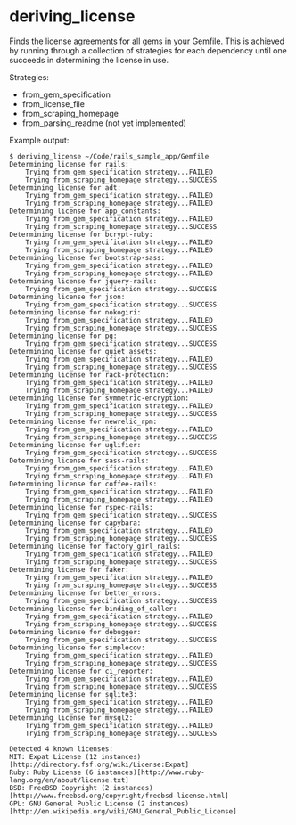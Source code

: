 deriving_license
================

Finds the license agreements for all gems in your Gemfile. This is achieved by running through a collection of strategies for each dependency until one succeeds in determining the license in use.

Strategies:
* from\_gem\_specification
* from\_license\_file
* from\_scraping\_homepage
* from\_parsing\_readme (not yet implemented)

Example output:

    $ deriving_license ~/Code/rails_sample_app/Gemfile
    Determining license for rails:
    	Trying from_gem_specification strategy...FAILED
    	Trying from_scraping_homepage strategy...SUCCESS
    Determining license for adt:
    	Trying from_gem_specification strategy...FAILED
    	Trying from_scraping_homepage strategy...FAILED
    Determining license for app_constants:
    	Trying from_gem_specification strategy...FAILED
    	Trying from_scraping_homepage strategy...SUCCESS
    Determining license for bcrypt-ruby:
    	Trying from_gem_specification strategy...FAILED
    	Trying from_scraping_homepage strategy...FAILED
    Determining license for bootstrap-sass:
    	Trying from_gem_specification strategy...FAILED
    	Trying from_scraping_homepage strategy...FAILED
    Determining license for jquery-rails:
    	Trying from_gem_specification strategy...SUCCESS
    Determining license for json:
    	Trying from_gem_specification strategy...SUCCESS
    Determining license for nokogiri:
    	Trying from_gem_specification strategy...FAILED
    	Trying from_scraping_homepage strategy...SUCCESS
    Determining license for pg:
    	Trying from_gem_specification strategy...SUCCESS
    Determining license for quiet_assets:
    	Trying from_gem_specification strategy...FAILED
    	Trying from_scraping_homepage strategy...SUCCESS
    Determining license for rack-protection:
    	Trying from_gem_specification strategy...FAILED
    	Trying from_scraping_homepage strategy...FAILED
    Determining license for symmetric-encryption:
    	Trying from_gem_specification strategy...FAILED
    	Trying from_scraping_homepage strategy...SUCCESS
    Determining license for newrelic_rpm:
    	Trying from_gem_specification strategy...FAILED
    	Trying from_scraping_homepage strategy...SUCCESS
    Determining license for uglifier:
    	Trying from_gem_specification strategy...SUCCESS
    Determining license for sass-rails:
    	Trying from_gem_specification strategy...FAILED
    	Trying from_scraping_homepage strategy...FAILED
    Determining license for coffee-rails:
    	Trying from_gem_specification strategy...FAILED
    	Trying from_scraping_homepage strategy...FAILED
    Determining license for rspec-rails:
    	Trying from_gem_specification strategy...SUCCESS
    Determining license for capybara:
    	Trying from_gem_specification strategy...FAILED
    	Trying from_scraping_homepage strategy...SUCCESS
    Determining license for factory_girl_rails:
    	Trying from_gem_specification strategy...FAILED
    	Trying from_scraping_homepage strategy...SUCCESS
    Determining license for faker:
    	Trying from_gem_specification strategy...FAILED
    	Trying from_scraping_homepage strategy...SUCCESS
    Determining license for better_errors:
    	Trying from_gem_specification strategy...SUCCESS
    Determining license for binding_of_caller:
    	Trying from_gem_specification strategy...FAILED
    	Trying from_scraping_homepage strategy...SUCCESS
    Determining license for debugger:
    	Trying from_gem_specification strategy...SUCCESS
    Determining license for simplecov:
    	Trying from_gem_specification strategy...FAILED
    	Trying from_scraping_homepage strategy...SUCCESS
    Determining license for ci_reporter:
    	Trying from_gem_specification strategy...FAILED
    	Trying from_scraping_homepage strategy...SUCCESS
    Determining license for sqlite3:
    	Trying from_gem_specification strategy...FAILED
    	Trying from_scraping_homepage strategy...FAILED
    Determining license for mysql2:
    	Trying from_gem_specification strategy...FAILED
    	Trying from_scraping_homepage strategy...SUCCESS
    
    Detected 4 known licenses:
    MIT: Expat License (12 instances)[http://directory.fsf.org/wiki/License:Expat]
    Ruby: Ruby License (6 instances)[http://www.ruby-lang.org/en/about/license.txt]
    BSD: FreeBSD Copyright (2 instances)[http://www.freebsd.org/copyright/freebsd-license.html]
    GPL: GNU General Public License (2 instances)[http://en.wikipedia.org/wiki/GNU_General_Public_License]